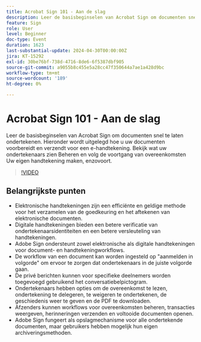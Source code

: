 ```yaml
---
title: Acrobat Sign 101 - Aan de slag
description: Leer de basisbeginselen van Acrobat Sign om documenten snel te laten ondertekenen.
feature: Sign
role: User
level: Beginner
doc-type: Event
duration: 1623
last-substantial-update: 2024-04-30T00:00:00Z
jira: KT-15292
exl-id: 30be76bf-738d-4716-8de6-6f5387dbf905
source-git-commit: a9055b8c455e5a28cc47f350644a7ae1a428d9bc
workflow-type: tm+mt
source-wordcount: '189'
ht-degree: 0%

---
```


# Acrobat Sign 101 - Aan de slag

Leer de basisbeginselen van Acrobat Sign om documenten snel te laten ondertekenen. Hieronder wordt uitgelegd hoe u uw documenten voorbereidt en verzendt voor een e-handtekening. Bekijk wat uw ondertekenaars zien Beheren en volg de voortgang van overeenkomsten Uw eigen handtekening maken, enzovoort.

>[!VIDEO](https://video.tv.adobe.com/v/3428183/?learn=on)

## Belangrijkste punten

* Elektronische handtekeningen zijn een efficiënte en geldige methode voor het verzamelen van de goedkeuring en het aftekenen van elektronische documenten.
* Digitale handtekeningen bieden een betere verificatie van ondertekenaarsidentiteiten en een betere versleuteling van handtekeningen.
* Adobe Sign ondersteunt zowel elektronische als digitale handtekeningen voor document- en handtekeningworkflows.
* De workflow van een document kan worden ingesteld op &quot;aanmelden in volgorde&quot; om ervoor te zorgen dat ondertekenaars in de juiste volgorde gaan.
* De privé berichten kunnen voor specifieke deelnemers worden toegevoegd gebruikend het conversatiebelpictogram.
* Ondertekenaars hebben opties om de overeenkomst te lezen, ondertekening te delegeren, te weigeren te ondertekenen, de geschiedenis weer te geven en de PDF te downloaden.
* Afzenders kunnen workflows voor overeenkomsten beheren, transacties weergeven, herinneringen verzenden en voltooide documenten openen.
* Adobe Sign fungeert als opslagmechanisme voor alle ondertekende documenten, maar gebruikers hebben mogelijk hun eigen archiveringsmethoden.
